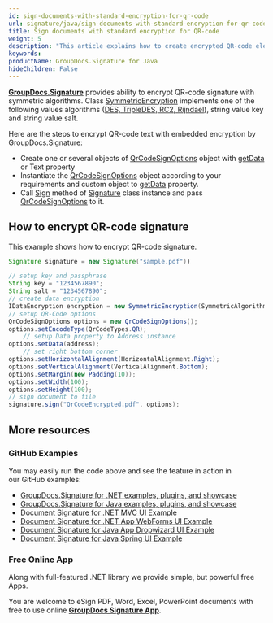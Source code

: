 ```yaml
---
id: sign-documents-with-standard-encryption-for-qr-code
url: signature/java/sign-documents-with-standard-encryption-for-qr-code
title: Sign documents with standard encryption for QR-code
weight: 5
description: "This article explains how to create encrypted QR-code electronic signature"
keywords: 
productName: GroupDocs.Signature for Java
hideChildren: False
---
```

[**GroupDocs.Signature**](https://products.groupdocs.com/signature/java ) provides ability to encrypt QR-code signature with symmetric algorithms. Class [SymmetricEncryption](https://apireference.groupdocs.com/signature/java/com.groupdocs.signature.domain.extensions.encryption/SymmetricEncryption ) implements one of the following values algorithms ([DES, TripleDES, RC2, Rijndael](https://apireference.groupdocs.com/signature/java/com.groupdocs.signature.domain.extensions.encryption/SymmetricAlgorithmType )), string value key and string value salt.

Here are the steps to encrypt QR-code text with embedded encryption by GroupDocs.Signature:

* Create one or several objects of [QrCodeSignOptions](https://apireference.groupdocs.com/signature/java/com.groupdocs.signature.options.sign/QrCodeSignOptions ) object with [getData](https://apireference.groupdocs.com/signature/java/com.groupdocs.signature.options.sign/QrCodeSignOptions#getData() ) or Text property
* Instantiate the  [QrCodeSignOptions](https://apireference.groupdocs.com/signature/java/com.groupdocs.signature.options.sign/QrCodeSignOptions ) object according to your requirements and custom object to [getData](https://apireference.groupdocs.com/signature/java/com.groupdocs.signature.options.sign/QrCodeSignOptions#getData() ) property.
* Call [Sign](https://apireference.groupdocs.com/signature/java/com.groupdocs.signature/Signature#sign(java.io.OutputStream,%20java.util.List)) method of [Signature](https://apireference.groupdocs.com/signature/java/com.groupdocs.signature/Signature ) class instance and pass [QrCodeSignOptions](https://apireference.groupdocs.com/https://apireference.groupdocs.com/signature/java/com.groupdocs.signature.options.sign/QrCodeSignOptions ) to it.  

## How to encrypt QR-code signature

 This example shows how to encrypt QR-code signature.

```java
Signature signature = new Signature("sample.pdf"))

// setup key and passphrase
String key = "1234567890";
String salt = "1234567890";
// create data encryption
IDataEncryption encryption = new SymmetricEncryption(SymmetricAlgorithmType.Rijndael, key, salt);
// setup QR-Code options
QrCodeSignOptions options = new QrCodeSignOptions();
options.setEncodeType(QrCodeTypes.QR);
	// setup Data property to Address instance
options.setData(address);
	// set right bottom corner
options.setHorizontalAlignment(HorizontalAlignment.Right);
options.setVerticalAlignment(VerticalAlignment.Bottom);
options.setMargin(new Padding(10));
options.setWidth(100);
options.setHeight(100);
// sign document to file
signature.sign("QrCodeEncrypted.pdf", options);

```

## More resources

### GitHub Examples

You may easily run the code above and see the feature in action in our GitHub examples:

* [GroupDocs.Signature for .NET examples, plugins, and showcase](https://github.com/groupdocs-signature/GroupDocs.Signature-for-.NET)
* [GroupDocs.Signature for Java examples, plugins, and showcase](https://github.com/groupdocs-signature/GroupDocs.Signature-for-Java)
* [Document Signature for .NET MVC UI Example](https://github.com/groupdocs-signature/GroupDocs.Signature-for-.NET-MVC)
* [Document Signature for .NET App WebForms UI Example](https://github.com/groupdocs-signature/GroupDocs.Signature-for-.NET-WebForms)
* [Document Signature for Java App Dropwizard UI Example](https://github.com/groupdocs-signature/GroupDocs.Signature-for-Java-Dropwizard)
* [Document Signature for Java Spring UI Example](https://github.com/groupdocs-signature/GroupDocs.Signature-for-Java-Spring)

### Free Online App

Along with full-featured .NET library we provide simple, but powerful free Apps.

You are welcome to eSign PDF, Word, Excel, PowerPoint documents with free to use online **[GroupDocs Signature App](https://products.groupdocs.app/signature)**.
